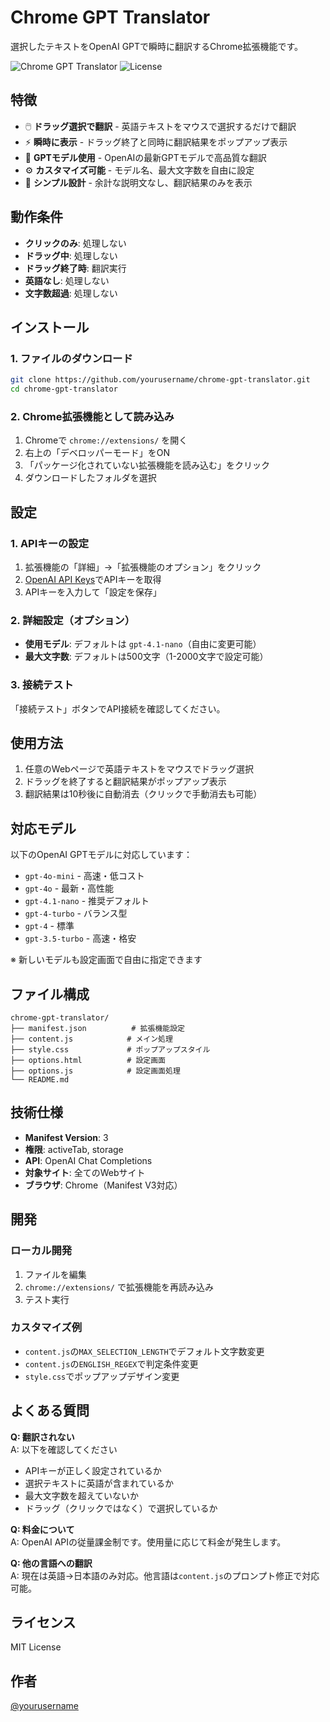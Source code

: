 # Chrome GPT Translator

選択したテキストをOpenAI GPTで瞬時に翻訳するChrome拡張機能です。

![Chrome GPT Translator](https://img.shields.io/badge/Chrome-Extension-green)
![License](https://img.shields.io/badge/License-MIT-blue)

## 特徴

- 🖱️ **ドラッグ選択で翻訳** - 英語テキストをマウスで選択するだけで翻訳
- ⚡ **瞬時に表示** - ドラッグ終了と同時に翻訳結果をポップアップ表示
- 🤖 **GPTモデル使用** - OpenAIの最新GPTモデルで高品質な翻訳
- ⚙️ **カスタマイズ可能** - モデル名、最大文字数を自由に設定
- 📝 **シンプル設計** - 余計な説明文なし、翻訳結果のみを表示

## 動作条件

- **クリックのみ**: 処理しない
- **ドラッグ中**: 処理しない  
- **ドラッグ終了時**: 翻訳実行
- **英語なし**: 処理しない
- **文字数超過**: 処理しない

## インストール

### 1. ファイルのダウンロード
```bash
git clone https://github.com/yourusername/chrome-gpt-translator.git
cd chrome-gpt-translator
```

### 2. Chrome拡張機能として読み込み
1. Chromeで `chrome://extensions/` を開く
2. 右上の「デベロッパーモード」をON
3. 「パッケージ化されていない拡張機能を読み込む」をクリック
4. ダウンロードしたフォルダを選択

## 設定

### 1. APIキーの設定
1. 拡張機能の「詳細」→「拡張機能のオプション」をクリック
2. [OpenAI API Keys](https://platform.openai.com/api-keys)でAPIキーを取得
3. APIキーを入力して「設定を保存」

### 2. 詳細設定（オプション）
- **使用モデル**: デフォルトは `gpt-4.1-nano`（自由に変更可能）
- **最大文字数**: デフォルトは500文字（1-2000文字で設定可能）

### 3. 接続テスト
「接続テスト」ボタンでAPI接続を確認してください。

## 使用方法

1. 任意のWebページで英語テキストをマウスでドラッグ選択
2. ドラッグを終了すると翻訳結果がポップアップ表示
3. 翻訳結果は10秒後に自動消去（クリックで手動消去も可能）

## 対応モデル

以下のOpenAI GPTモデルに対応しています：

- `gpt-4o-mini` - 高速・低コスト
- `gpt-4o` - 最新・高性能  
- `gpt-4.1-nano` - 推奨デフォルト
- `gpt-4-turbo` - バランス型
- `gpt-4` - 標準
- `gpt-3.5-turbo` - 高速・格安

※ 新しいモデルも設定画面で自由に指定できます

## ファイル構成

```
chrome-gpt-translator/
├── manifest.json          # 拡張機能設定
├── content.js            # メイン処理
├── style.css             # ポップアップスタイル
├── options.html          # 設定画面
├── options.js            # 設定画面処理
└── README.md
```

## 技術仕様

- **Manifest Version**: 3
- **権限**: activeTab, storage
- **API**: OpenAI Chat Completions
- **対象サイト**: 全てのWebサイト
- **ブラウザ**: Chrome（Manifest V3対応）

## 開発

### ローカル開発
1. ファイルを編集
2. `chrome://extensions/` で拡張機能を再読み込み
3. テスト実行

### カスタマイズ例
- `content.js`の`MAX_SELECTION_LENGTH`でデフォルト文字数変更
- `content.js`の`ENGLISH_REGEX`で判定条件変更
- `style.css`でポップアップデザイン変更

## よくある質問

**Q: 翻訳されない**  
A: 以下を確認してください
- APIキーが正しく設定されているか
- 選択テキストに英語が含まれているか
- 最大文字数を超えていないか
- ドラッグ（クリックではなく）で選択しているか

**Q: 料金について**  
A: OpenAI APIの従量課金制です。使用量に応じて料金が発生します。

**Q: 他の言語への翻訳**  
A: 現在は英語→日本語のみ対応。他言語は`content.js`のプロンプト修正で対応可能。

## ライセンス

MIT License

## 作者

[@yourusername](https://github.com/yourusername)